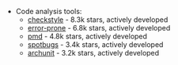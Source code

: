 * Code analysis tools:
  * [checkstyle](https://github.com/checkstyle/checkstyle) - 8.3k stars, actively developed
  * [error-prone](https://github.com/google/error-prone) - 6.8k stars, actively developed
  * [pmd](https://github.com/pmd/pmd) - 4.8k stars, actively developed
  * [spotbugs](https://github.com/spotbugs/spotbugs) - 3.4k stars, actively developed
  * [archunit](https://github.com/TNG/ArchUnit) - 3.2k stars, actively developed
